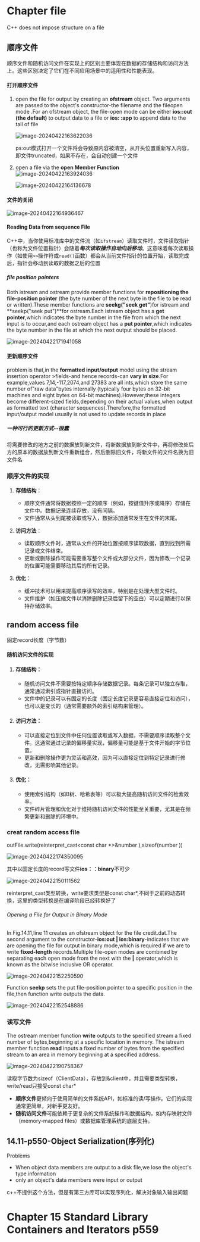 # Chapter file

C++ does not impose structure on a file

## 顺序文件

顺序文件和随机访问文件在实现上的区别主要体现在数据的存储结构和访问方法上。这些区别决定了它们在不同应用场景中的适用性和性能表现。

#### 打开顺序文件

1. open the file for output by creating an **ofstream** object.
   Two arguments are passed to the object's constructor-the filename and the fileopen mode .For an ofstream object, the file-open mode can be either **ios::out (the default)** to output data to a file or **ios: :app** to append data to the tail of file

   ![image-20240422163622036](/image-20240422163622036-1713775185412-36-1713775373717-46.png)

   ps:out模式打开一个文件将会导致原内容被清空，从开头位置重新写入内容，即文件truncated，如果不存在，会自动创建一个文件​

2. open a file via the **open Member Function**![image-20240422163924036](/image-20240422163924036-1713775373716-45.png)

   ![image-20240422164136678](/image-20240422164136678.png)

#### 文件的关闭

![image-20240422164936467](/C:/Users/Lenovo/AppData/Roaming/Typora/typora-user-images/image-20240422164936467.png)

#### Reading Data from sequence File

C++中，当你使用标准库中的文件流（如`ifstream`）读取文件时，文件读取指针（也称为文件位置指针）会随着***每次读取操作自动向后移动***。这意味着每次读取操作（如使用`>>`操作符或`read()`函数）都会从当前文件指针的位置开始，读取完成后，指针会移动到读取的数据之后的位置

##### file position pointers

Both istream and ostream provide member functions for **repositioning the file-position pointer** (the byte number of the next byte in the file to be read or written).These member functions are **seekg("seek get"**)for istream and **seekp("seek put")**for ostream.Each istream object has a **get pointer**,which indicates the byte number in the file from which the next input is to occur,and each ostream object has a **put pointer**,which indicates the byte number in the file at
which the next output should be placed.

![image-20240422171941058](/image-20240422171941058.png)

#### 更新顺序文件

problem is that,in the **formatted input/output** model using the stream insertion operator <and the stream extraction operator >>fields-and hence records-can **vary in size**.For example,values 7,14,-117,2074,and  27383 are all ints,which store the same number of"raw data"bytes internally (typically four bytes on 32-bit machines and eight bytes on 64-bit machines).However,these integers become different-sized fields,depending on their actual values,when output as formatted text (character sequences).Therefore,the formatted  input/output model usually is not used to update records in place

##### 一种可行的更新方式--很蠢

将需要修改的地方之前的数据放到新文件，将新数据放到新文件中，再将修改处后方的原本的数据放到新文件重新组合，然后删除旧文件，将新文件的文件名换为旧文件名

### 顺序文件的实现

1. **存储结构**：
   - 顺序文件通常将数据按照一定的顺序（例如，按键值升序或降序）存储在文件中。数据记录连续存放，没有间隔。
   - 文件通常从头到尾被读取或写入，数据添加通常发生在文件的末尾。

2. **访问方法**：
   - 读取顺序文件时，通常从文件的开始位置按顺序读取数据，直到找到所需记录或文件结束。
   - 更新或删除操作可能需要重写整个文件或大部分文件，因为修改一个记录的位置可能需要移动其后的所有记录。

3. **优化**：
   - 缓冲技术可以用来提高顺序读写的效率，特别是在处理大型文件时。
   - 文件维护（如压缩文件以消除删除记录后留下的空白）可以定期进行以保持存储效率。

## random access file

固定record长度（字节数）

#### 随机访问文件的实现

1. #### **存储结构**：

   - 随机访问文件不需要按特定顺序存储数据记录。每条记录可以独立存取，通常通过索引或指针直接访问。
   - 文件中的记录可以有固定的长度（固定长度记录更容易直接定位和访问），也可以是变长的（通常需要额外的索引结构来管理）。

2. #### **访问方法**：

   - 可以直接定位到文件中任何位置读取或写入数据，不需要顺序读取整个文件。这通常通过记录的偏移量实现，偏移量可能是基于文件开始的字节位置。
   - 更新和删除操作更为灵活和高效，因为可以直接定位到特定记录进行修改，无需影响其他记录。

3. #### **优化**：

   - 使用索引结构（如B树、哈希表等）可以极大提高随机访问文件的检索效率。
   - 文件碎片管理和优化对于维持随机访问文件的性能至关重要，尤其是在频繁更新和删除的环境中。

### creat random access file

outFile.write(reinterpret_cast<const char *>&number ),sizeof(number ))

![image-20240422174350095](/image-20240422174350095.png)

其中以固定长度的record写文件**ios：：binary**不可少

![image-20240422150111562](/image-20240422150111562-1713775011677-17-1713775185413-37-1713775373717-47.png)

reinterpret_cast类型转换，write要求类型是const char*,不同于之前的动态转换，这里的类型转换是在编译阶段已经转换好了

###### Opening a File for Output in Binary Mode

In Fig.14.11,line 11 creates an ofstream object for the file credit.dat.The second argument to the constructor-**ios:out | ios:binary**-indicates that we are opening the file for output in binary mode,which is required if we are to write **fixed-length** records.Multiple file-open modes are combined by separating each open mode from the next with the **|** operator,which is known as the bitwise inclusive OR operator.

![image-20240422152250590](/image-20240422152250590-1713775011677-18-1713775185413-38-1713775373717-48.png)

Function **seekp** sets the put file-position pointer to a specific
position in the file,then function write outputs the data.

![image-20240422152548886](/image-20240422152548886-1713775011677-19-1713775185413-39-1713775373717-49.png)

### 读写文件

The ostream member function **write** outputs to the specified stream a fixed number of bytes,beginning at a specific location in memory. The istream member function **read** inputs a fixed number of bytes from the specified stream to an area in memory beginning at a specified address.

![image-20240422190758367](/image-20240422190758367.png)

读取字节数为sizeof（ClientData），存放到&client中，并且需要类型转换，write/read只接受const char*

- **顺序文件**更倾向于使用简单的文件系统API，如标准的读/写操作。它们的实现通常更简单，对新手更友好。
- **随机访问文件**可能依赖于更复杂的文件系统操作和数据结构，如内存映射文件（memory-mapped files）或数据库管理系统的底层支持。

## 14.11-p550-Object Serialization(序列化)

Problems

- When object data members are output to a disk file,we lose the object's type information
- only an object's data members were input or output

c++不提供这个方法，但是有第三方库可以实现序列化，解决对象输入输出问题

# Chapter 15 Standard Library Containers and Iterators p559